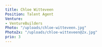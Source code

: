 ```yaml
---
title: Chloe Witteveen
Position: Talent Agent
Venture:
- VentureBuilders
Photo: "/uploads/chloe-witteveen.jpg"
Photo2x: "/uploads/chloe-witteveen@2x.jpg"
prio: 3
---
```


